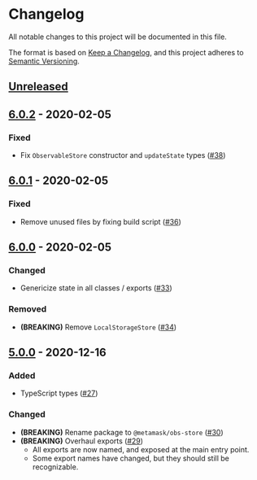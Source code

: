 # Changelog

All notable changes to this project will be documented in this file.

The format is based on [Keep a Changelog](https://keepachangelog.com/en/1.0.0/), and this project adheres to [Semantic Versioning](https://semver.org/spec/v2.0.0.html).

## [Unreleased]

## [6.0.2] - 2020-02-05

### Fixed

- Fix `ObservableStore` constructor and `updateState` types ([#38](https://github.com/MetaMask/obs-store/pull/38))

## [6.0.1] - 2020-02-05

### Fixed

- Remove unused files by fixing build script ([#36](https://github.com/MetaMask/obs-store/pull/36))

## [6.0.0] - 2020-02-05

### Changed

- Genericize state in all classes / exports ([#33](https://github.com/MetaMask/obs-store/pull/33))

### Removed

- **(BREAKING)** Remove `LocalStorageStore` ([#34](https://github.com/MetaMask/obs-store/pull/34))

## [5.0.0] - 2020-12-16

### Added

- TypeScript types ([#27](https://github.com/MetaMask/obs-store/pull/27))

### Changed

- **(BREAKING)** Rename package to `@metamask/obs-store` ([#30](https://github.com/MetaMask/obs-store/pull/30))
- **(BREAKING)** Overhaul exports ([#29](https://github.com/MetaMask/obs-store/pull/29))
  - All exports are now named, and exposed at the main entry point.
  - Some export names have changed, but they should still be recognizable.

[Unreleased]:https://github.com/MetaMask/obs-store/compare/v6.0.2...HEAD
[6.0.2]:https://github.com/MetaMask/obs-store/compare/v6.0.1...v6.0.2
[6.0.1]:https://github.com/MetaMask/obs-store/compare/v6.0.0...v6.0.1
[6.0.0]:https://github.com/MetaMask/obs-store/compare/v5.0.0...v6.0.0
[5.0.0]:https://github.com/MetaMask/obs-store/tree/v4.0.3...v5.0.0
[4.0.3]:https://github.com/MetaMask/obs-store/tree/v4.0.2...v4.0.3
[4.0.2]:https://github.com/MetaMask/obs-store/tree/v4.0.1...v4.0.2
[4.0.1]:https://github.com/MetaMask/obs-store/tree/v4.0.0...v4.0.1
[4.0.0]:https://github.com/MetaMask/obs-store/tree/v3.0.2...v4.0.0

